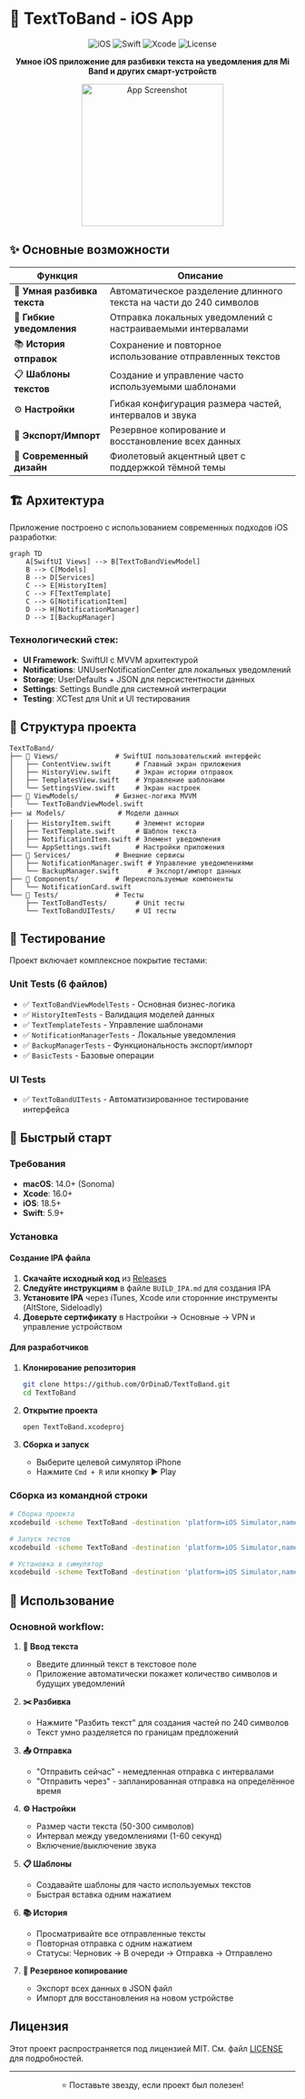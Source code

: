 # 📱 TextToBand - iOS App

<div align="center">
  <img src="https://img.shields.io/badge/iOS-18.5+-blue.svg" alt="iOS">
  <img src="https://img.shields.io/badge/Swift-5.9+-orange.svg" alt="Swift">
  <img src="https://img.shields.io/badge/Xcode-16+-blue.svg" alt="Xcode">
  <img src="https://img.shields.io/badge/License-MIT-green.svg" alt="License">
</div>

<p align="center">
  <strong>Умное iOS приложение для разбивки текста на уведомления для Mi Band и других смарт-устройств</strong>
</p>

<div align="center">
  <img src="https://via.placeholder.com/300x600/6366f1/ffffff?text=TextToBand+App" alt="App Screenshot" width="250">
</div>

## ✨ Основные возможности

| Функция | Описание |
|---------|----------|
| 📝 **Умная разбивка текста** | Автоматическое разделение длинного текста на части до 240 символов |
| 🔔 **Гибкие уведомления** | Отправка локальных уведомлений с настраиваемыми интервалами |
| 📚 **История отправок** | Сохранение и повторное использование отправленных текстов |
| 📋 **Шаблоны текстов** | Создание и управление часто используемыми шаблонами |
| ⚙️ **Настройки** | Гибкая конфигурация размера частей, интервалов и звука |
| 💾 **Экспорт/Импорт** | Резервное копирование и восстановление всех данных |
| 🎨 **Современный дизайн** | Фиолетовый акцентный цвет с поддержкой тёмной темы |

## 🏗️ Архитектура

Приложение построено с использованием современных подходов iOS разработки:

```mermaid
graph TD
    A[SwiftUI Views] --> B[TextToBandViewModel]
    B --> C[Models]
    B --> D[Services]
    C --> E[HistoryItem]
    C --> F[TextTemplate]
    C --> G[NotificationItem]
    D --> H[NotificationManager]
    D --> I[BackupManager]
```

### Технологический стек:
- **UI Framework**: SwiftUI с MVVM архитектурой
- **Notifications**: UNUserNotificationCenter для локальных уведомлений
- **Storage**: UserDefaults + JSON для персистентности данных
- **Settings**: Settings Bundle для системной интеграции
- **Testing**: XCTest для Unit и UI тестирования

## 📁 Структура проекта

```
TextToBand/
├── 📱 Views/              # SwiftUI пользовательский интерфейс
│   ├── ContentView.swift      # Главный экран приложения
│   ├── HistoryView.swift      # Экран истории отправок
│   ├── TemplatesView.swift    # Управление шаблонами
│   └── SettingsView.swift     # Экран настроек
├── 🧠 ViewModels/         # Бизнес-логика MVVM
│   └── TextToBandViewModel.swift
├── 📊 Models/             # Модели данных
│   ├── HistoryItem.swift      # Элемент истории
│   ├── TextTemplate.swift     # Шаблон текста
│   ├── NotificationItem.swift # Элемент уведомления
│   └── AppSettings.swift      # Настройки приложения
├── 🔧 Services/           # Внешние сервисы
│   ├── NotificationManager.swift # Управление уведомлениями
│   └── BackupManager.swift       # Экспорт/импорт данных
├── 🧩 Components/         # Переиспользуемые компоненты
│   └── NotificationCard.swift
└── 🧪 Tests/              # Тесты
    ├── TextToBandTests/       # Unit тесты
    └── TextToBandUITests/     # UI тесты
```

## 🧪 Тестирование

Проект включает комплексное покрытие тестами:

### Unit Tests (6 файлов)
- ✅ `TextToBandViewModelTests` - Основная бизнес-логика
- ✅ `HistoryItemTests` - Валидация моделей данных
- ✅ `TextTemplateTests` - Управление шаблонами
- ✅ `NotificationManagerTests` - Локальные уведомления
- ✅ `BackupManagerTests` - Функциональность экспорт/импорт
- ✅ `BasicTests` - Базовые операции

### UI Tests
- ✅ `TextToBandUITests` - Автоматизированное тестирование интерфейса

## 🚀 Быстрый старт

### Требования
- **macOS**: 14.0+ (Sonoma)
- **Xcode**: 16.0+
- **iOS**: 18.5+
- **Swift**: 5.9+

### Установка

#### Создание IPA файла
1. **Скачайте исходный код** из [Releases](https://github.com/OrDinaD/TextToBand/releases)
2. **Следуйте инструкциям** в файле `BUILD_IPA.md` для создания IPA
3. **Установите IPA** через iTunes, Xcode или сторонние инструменты (AltStore, Sideloadly)
4. **Доверьте сертификату** в Настройки → Основные → VPN и управление устройством

#### Для разработчиков
1. **Клонирование репозитория**
   ```bash
   git clone https://github.com/OrDinaD/TextToBand.git
   cd TextToBand
   ```

2. **Открытие проекта**
   ```bash
   open TextToBand.xcodeproj
   ```

3. **Сборка и запуск**
   - Выберите целевой симулятор iPhone
   - Нажмите `Cmd + R` или кнопку ▶️ Play

### Сборка из командной строки

```bash
# Сборка проекта
xcodebuild -scheme TextToBand -destination 'platform=iOS Simulator,name=iPhone 16' build

# Запуск тестов
xcodebuild -scheme TextToBand -destination 'platform=iOS Simulator,name=iPhone 16' test

# Установка в симулятор
xcodebuild -scheme TextToBand -destination 'platform=iOS Simulator,name=iPhone 16' install
```

## 📖 Использование

### Основной workflow:

1. **💬 Ввод текста**
   - Введите длинный текст в текстовое поле
   - Приложение автоматически покажет количество символов и будущих уведомлений

2. **✂️ Разбивка**
   - Нажмите "Разбить текст" для создания частей по 240 символов
   - Текст умно разделяется по границам предложений

3. **📤 Отправка**
   - "Отправить сейчас" - немедленная отправка с интервалами
   - "Отправить через" - запланированная отправка на определённое время

4. **⚙️ Настройки**
   - Размер части текста (50-300 символов)
   - Интервал между уведомлениями (1-60 секунд)
   - Включение/выключение звука

5. **📋 Шаблоны**
   - Создавайте шаблоны для часто используемых текстов
   - Быстрая вставка одним нажатием

6. **📚 История**
   - Просматривайте все отправленные тексты
   - Повторная отправка с одним нажатием
   - Статусы: Черновик → В очереди → Отправка → Отправлено

7. **💾 Резервное копирование**
   - Экспорт всех данных в JSON файл
   - Импорт для восстановления на новом устройстве

##  Лицензия

Этот проект распространяется под лицензией MIT. См. файл [LICENSE](LICENSE) для подробностей.

---

<div align="center">
  <p>⭐ Поставьте звезду, если проект был полезен!</p>
</div>
